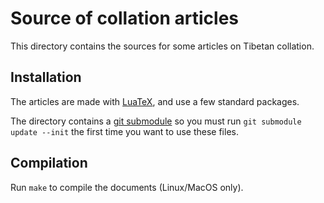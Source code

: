 # Source of collation articles

This directory contains the sources for some articles on Tibetan collation.

## Installation

The articles are made with [LuaTeX](http://luatex.org/), and use a few standard packages.

The directory contains a [git submodule](http://blogs.atlassian.com/2013/03/git-submodules-workflows-tips/) so you must run `git submodule update --init` the first time you want to use these files.

## Compilation

Run `make` to compile the documents (Linux/MacOS only).